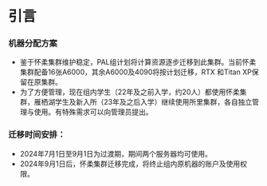 # 引言

### 机器分配方案

* 鉴于怀柔集群维护稳定，PAL组计划将计算资源逐步迁移到此集群。当前怀柔集群配备16张A6000，其余A6000及4090将按计划迁移，RTX 和Titan XP保留在原集群。
* 为了方便管理，现在组内学生（22年及之前入学，约20人）都使用怀柔集群，雁栖湖学生及新入所（23年及之后入学）继续使用所里集群，各自独立管理与使用。有特殊需求可以向管理员提出。

### 迁移时间安排：

* 2024年7月1日至9月1日为过渡期，期间两个服务器均可使用。
* 2024年9月1日后，怀柔集群迁移完成，将终止组内原机器的账户及使用权限。







